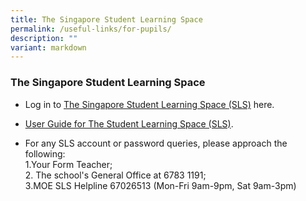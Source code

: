 ```yaml
---
title: The Singapore Student Learning Space
permalink: /useful-links/for-pupils/
description: ""
variant: markdown
---
```

### **The Singapore Student Learning Space**
* Log in to&nbsp;[The Singapore Student Learning Space (SLS)](https://vle.learning.moe.edu.sg/login)&nbsp;here.

*   [User Guide for The Student Learning Space (SLS)](https://www.learning.moe.edu.sg/student-user-guide/index/).


* For any SLS account or password queries, please approach the following:<br>
1\.Your Form Teacher;<br>
2\. The school's General Office at 6783 1191;<br>
3\.MOE SLS Helpline 67026513 (Mon-Fri 9am-9pm, Sat 9am-3pm)